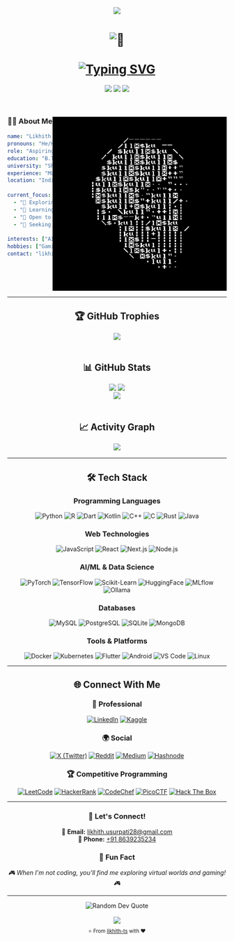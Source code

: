 <div align="center">
  <img src="https://capsule-render.vercel.app/api?type=waving&height=200&color=gradient&text=Likhith%20Usurupati&textBg=false&reversal=true&desc=Welcome%20to%20my%20Github%20Profile&descAlignY=65&animation=fadeIn" />
</div>

<h1 align="center">
  <img src="https://github.com/wervlad/wervlad/assets/24524555/766d336d-b87d-44ba-807c-c51de2bc6b4d" width="28px" alt="👋">
  <br><br>
  <a href="https://git.io/typing-svg">
    <img src="https://readme-typing-svg.demolab.com?font=Fira+Code&size=22&duration=3000&pause=1000&color=66F7CA&center=true&vCenter=true&random=true&width=500&lines=AI%2FML+Engineer;Full-Stack+Developer;Python+Developer;Problem+Solver+%26+Innovator;Always+Learning%2C+Always+Growing!" alt="Typing SVG" />
  </a>
</h1>

<p align="center">
  <img src="https://komarev.com/ghpvc/?username=likhith-ts&color=red&style=for-the-badge&label=Profile+Views" />
  <img src="https://img.shields.io/github/followers/likhith-ts?label=Followers&style=for-the-badge&color=blue" />
  <img src="https://img.shields.io/github/stars/likhith-ts?label=Stars&style=for-the-badge&color=yellow" />
</p>

<br>

<div align="">
  <img align="right" alt="Coding" width="400" src="https://github.com/likhith-ts/likhith-ts/blob/main/skull.gif">
  
<h3 align="center"> 👨‍💻 About Me </h3> 

```yaml
name: "Likhith Usurupati"
pronouns: "He/Him" 
role: "Aspiring AI/ML Engineer / Full-Stack Developer"
education: "B.Tech CSE - Big Data Analytics"
university: "SRM University, Chennai (2020-24)"
experience: "ML Intern @ AiCan Automate Pvt. Ltd."
location: "India"

current_focus:
  - "🔭 Exploring LLMs, GenAI and AI Agents"
  - "🌱 Learning advanced Deep Learning & Agentic RAG"
  - "👯 Open to collaborations on Open Source projects"
  - "🤔 Seeking internship/entry-level job opportunities"

interests: ["AI/ML", "SDE","Game Development"]
hobbies: ["Gaming", "Music"]
contact: "likhith.usurpati28@gmail.com"
```
</div>

<br clear="both">

---

<h2 align="center">🏆 GitHub Trophies</h2>
<div align="center">
  <img src="https://github-profile-trophy.vercel.app/?username=likhith-ts&theme=onedark&column=7&margin-w=15&margin-h=15" />
</div>

<br>

<h2 align="center">📊 GitHub Stats</h2>
<div align="center">
  <img height="180em" src="https://github-readme-stats.vercel.app/api?username=likhith-ts&show_icons=true&theme=algolia&include_all_commits=true&count_private=true"/>
  <img height="180em" src="https://github-readme-stats.vercel.app/api/top-langs/?username=likhith-ts&layout=compact&langs_count=8&theme=algolia"/>
</div>

<div align="center">
  <img src="https://github-readme-streak-stats.herokuapp.com/?user=likhith-ts&theme=algolia" />
</div>

<br>

<h2 align="center">📈 Activity Graph</h2>
<div align="center">
  <img src="https://github-readme-activity-graph.vercel.app/graph?username=likhith-ts&theme=github-dark-dimmed&custom_title=Likhith's%20Contribution%20Graph&hide_border=true&area=true" />
</div>

---

<h2 align="center">🛠️ Tech Stack</h2>

<div align="center">

### Programming Languages
![Python](https://img.shields.io/badge/Python-3776AB?style=for-the-badge&logo=python&logoColor=white)
![R](https://img.shields.io/badge/R-276DC3?style=for-the-badge&logo=r&logoColor=white)
![Dart](https://img.shields.io/badge/Dart-0175C2?style=for-the-badge&logo=dart&logoColor=white)
![Kotlin](https://img.shields.io/badge/Kotlin-7F52FF?style=for-the-badge&logo=kotlin&logoColor=white)
![C++](https://img.shields.io/badge/C++-00599C?style=for-the-badge&logo=cplusplus&logoColor=white)
![C](https://img.shields.io/badge/C-A8B9CC?style=for-the-badge&logo=c&logoColor=black)
![Rust](https://img.shields.io/badge/Rust-000000?style=for-the-badge&logo=rust&logoColor=white)
![Java](https://img.shields.io/badge/Java-ED8B00?style=for-the-badge&logo=openjdk&logoColor=white)

### Web Technologies
![JavaScript](https://img.shields.io/badge/JavaScript-F7DF1E?style=for-the-badge&logo=javascript&logoColor=black)
![React](https://img.shields.io/badge/React-61DAFB?style=for-the-badge&logo=react&logoColor=black)
![Next.js](https://img.shields.io/badge/Next.js-000000?style=for-the-badge&logo=nextdotjs&logoColor=white)
![Node.js](https://img.shields.io/badge/Node.js-339933?style=for-the-badge&logo=nodedotjs&logoColor=white)

### AI/ML & Data Science
![PyTorch](https://img.shields.io/badge/PyTorch-EE4C2C?style=for-the-badge&logo=pytorch&logoColor=white)
![TensorFlow](https://img.shields.io/badge/TensorFlow-FF6F00?style=for-the-badge&logo=tensorflow&logoColor=white)
![Scikit-Learn](https://img.shields.io/badge/scikit--learn-F7931E?style=for-the-badge&logo=scikit-learn&logoColor=white)
![HuggingFace](https://img.shields.io/badge/🤗%20Hugging%20Face-FFD21E?style=for-the-badge&logoColor=black)
![MLflow](https://img.shields.io/badge/MLflow-0194E2?style=for-the-badge&logo=mlflow&logoColor=white)
![Ollama](https://img.shields.io/badge/Ollama-000000?style=for-the-badge&logo=ollama&logoColor=white)

### Databases
![MySQL](https://img.shields.io/badge/MySQL-4479A1?style=for-the-badge&logo=mysql&logoColor=white)
![PostgreSQL](https://img.shields.io/badge/PostgreSQL-4479A1?style=for-the-badge&logo=postgresql&logoColor=white)
![SQLite](https://img.shields.io/badge/SQLite-003B57?style=for-the-badge&logo=sqlite&logoColor=white)
![MongoDB](https://img.shields.io/badge/MongoDB-47A248?style=for-the-badge&logo=mongodb&logoColor=white)

### Tools & Platforms
![Docker](https://img.shields.io/badge/Docker-2496ED?style=for-the-badge&logo=docker&logoColor=white)
![Kubernetes](https://img.shields.io/badge/Kubernetes-326CE5?style=for-the-badge&logo=kubernetes&logoColor=white)
![Flutter](https://img.shields.io/badge/Flutter-02569B?style=for-the-badge&logo=flutter&logoColor=white)
![Android](https://img.shields.io/badge/Android-3DDC84?style=for-the-badge&logo=android&logoColor=white)
![VS Code](https://img.shields.io/badge/VS%20Code-007ACC?style=for-the-badge&logo=visual-studio-code&logoColor=white)
![Linux](https://img.shields.io/badge/Linux-FCC624?style=for-the-badge&logo=linux&logoColor=black)

</div>

---

<h2 align="center">🌐 Connect With Me</h2>

<div align="center">

### 💼 Professional
[![LinkedIn](https://img.shields.io/badge/LinkedIn-0077B5?style=for-the-badge&logo=linkedin&logoColor=white)](https://www.linkedin.com/in/likhith-usurupati28/)
[![Kaggle](https://img.shields.io/badge/Kaggle-20BEFF?style=for-the-badge&logo=kaggle&logoColor=white)](https://www.kaggle.com/likhithusurupati)

### 🌍 Social
[![X (Twitter)](https://img.shields.io/badge/X-000000?style=for-the-badge&logo=x&logoColor=white)](https://x.com/likhith_003)
[![Reddit](https://img.shields.io/badge/Reddit-FF4500?style=for-the-badge&logo=reddit&logoColor=white)](https://www.reddit.com/user/likhith_ts003/)
[![Medium](https://img.shields.io/badge/Medium-12100E?style=for-the-badge&logo=medium&logoColor=white)](https://medium.com/@likhithusurupati28)
[![Hashnode](https://img.shields.io/badge/Hashnode-2962FF?style=for-the-badge&logo=hashnode&logoColor=white)](https://hashnode.com/@likhith)

### 🏆 Competitive Programming
[![LeetCode](https://img.shields.io/badge/LeetCode-FFA116?style=for-the-badge&logo=leetcode&logoColor=black)](https://leetcode.com/likhith_usurupati/)
[![HackerRank](https://img.shields.io/badge/HackerRank-2EC866?style=for-the-badge&logo=hackerrank&logoColor=white)](https://www.hackerrank.com/likhith_u)
[![CodeChef](https://img.shields.io/badge/CodeChef-5B4638?style=for-the-badge&logo=codechef&logoColor=white)](https://www.codechef.com/users/likhith_003)
[![PicoCTF](https://img.shields.io/badge/PicoCTF-FF6B35?style=for-the-badge&logo=security&logoColor=white)](https://play.picoctf.org/users/likhith_u28)
[![Hack The Box](https://img.shields.io/badge/Hack%20The%20Box-9FEF00?style=for-the-badge&logo=hackthebox&logoColor=black)](https://app.hackthebox.com/profile/overview)

</div>

---

<div align="center">
  <h3>💬 Let's Connect!</h3>
  <p>
    📧 <strong>Email:</strong> <a href="mailto:likhith.usurpati28@gmail.com">likhith.usurpati28@gmail.com</a><br>
    📱 <strong>Phone:</strong> <a href="tel:+918639235234">+91 8639235234</a>
  </p>
</div>

<div align="center">
  <h3>🎯 Fun Fact</h3>
  <p><em>🎮 When I'm not coding, you'll find me exploring virtual worlds and gaming! 🎮</em></p>
</div>

---

<div align="center">
  <img src="https://quotes-github-readme.vercel.app/api?type=horizontal&theme=dark" alt="Random Dev Quote"/>
</div>

<br>

<div align="center">
  <img src="https://capsule-render.vercel.app/api?type=waving&color=gradient&height=100&section=footer" />
</div>

<div align="center">
  <sub>⭐️ From <a href="https://github.com/likhith-ts">likhith-ts</a> with ❤️</sub>
</div>
